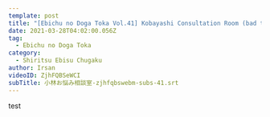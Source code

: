 ```yaml
---
template: post
title: "[Ebichu no Doga Toka Vol.41] Kobayashi Consultation Room (bad translation)"
date: 2021-03-28T04:02:00.056Z
tag:
  - Ebichu no Doga Toka
category:
  - Shiritsu Ebisu Chugaku
author: Irsan
videoID: ZjhFQBSeWCI
subTitle: 小林お悩み相談室-zjhfqbswebm-subs-41.srt
---
```

test